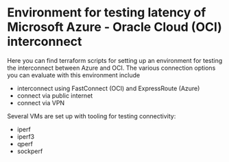 # Environment for testing latency of Microsoft Azure - Oracle Cloud (OCI) interconnect

Here you can find terraform scripts for setting up an environment for testing the interconnect between Azure and OCI. The various connection options you can evaluate with this environment include
- interconnect using FastConnect (OCI) and ExpressRoute (Azure)
- connect via public internet
- connect via VPN

Several VMs are set up with tooling for testing connectivity:
- iperf
- iperf3
- qperf
- sockperf

